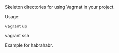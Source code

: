 
Skeleton directories for using Vagrnat in your project.

Usage:

vagrant up

vagrant ssh

Example for habrahabr. 
